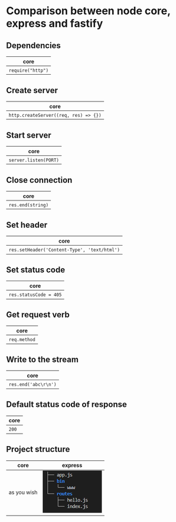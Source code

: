 # Comparison between node core, express and fastify

## Dependencies

| core | 
|---|
|`require("http")`|

## Create server

core |
--- |
`http.createServer((req, res) => {})` |

## Start server

core |
--- |
`server.listen(PORT)` |

## Close connection

core |
--- |
`res.end(string)`|

## Set header

core |
--- |
`res.setHeader('Content-Type', 'text/html')` |

## Set status code

core |
--- |
`res.statusCode = 405` |

## Get request verb

core |
--- |
`req.method` |

## Write to the stream

core |
--- |
`res.end('abc\r\n')` |

## Default status code of response

core |
--- |
`200` |

## Project structure

core | express |
--- | --- |
as you wish | ![](../images/structureOfExpress.png)